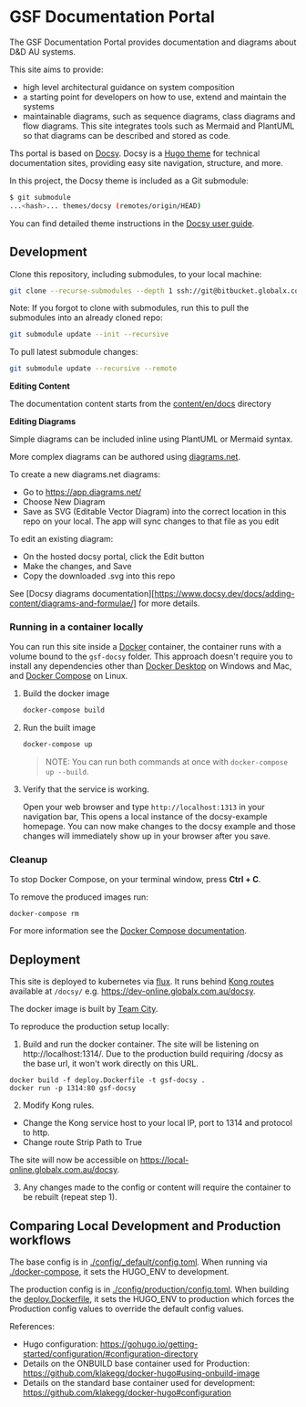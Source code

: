 # GSF Documentation Portal

The GSF Documentation Portal provides documentation and diagrams about D&D AU systems.

This site aims to provide:

- high level architectural guidance on system composition
- a starting point for developers on how to use, extend and maintain the systems
- maintainable diagrams, such as sequence diagrams, class diagrams and flow diagrams. This site integrates tools such as Mermaid and PlantUML so that diagrams can be described and stored as code. 

Ths portal is based on [Docsy][]. Docsy is a [Hugo theme][] for technical documentation sites, providing easy
site navigation, structure, and more.

In this project, the Docsy theme is included as a Git submodule:

```bash
$ git submodule
...<hash>... themes/docsy (remotes/origin/HEAD)
```

You can find detailed theme instructions in the [Docsy user guide][].

## Development

Clone this repository, including submodules, to your local machine:

```bash
git clone --recurse-submodules --depth 1 ssh://git@bitbucket.globalx.com.au:7999/ar/gsf-docsy.git
```

Note: If you forgot to clone with submodules, run this to pull the submodules into an already cloned repo:

```bash
git submodule update --init --recursive
```

To pull latest submodule changes:

```bash
git submodule update --recursive --remote
```

**Editing Content**

The documentation content starts from the [content/en/docs](./content/en/docs) directory

**Editing Diagrams**

Simple diagrams can be included inline using PlantUML or Mermaid syntax.

More complex diagrams can be authored using [diagrams.net](https://diagrams.net). 

To create a new diagrams.net diagrams:

* Go to https://app.diagrams.net/
* Choose New Diagram
* Save as SVG (Editable Vector Diagram) into the correct location in this repo on your local. The app will sync changes to that file as you edit

To edit an existing diagram:

* On the hosted docsy portal, click the Edit button
* Make the changes, and Save
* Copy the downloaded .svg into this repo

See [Docsy diagrams documentation][https://www.docsy.dev/docs/adding-content/diagrams-and-formulae/] for more details.

### Running in a container locally

You can run this site inside a [Docker](https://docs.docker.com/)
container, the container runs with a volume bound to the `gsf-docsy`
folder. This approach doesn't require you to install any dependencies other
than [Docker Desktop](https://www.docker.com/products/docker-desktop) on
Windows and Mac, and [Docker Compose](https://docs.docker.com/compose/install/)
on Linux.

1. Build the docker image

   ```bash
   docker-compose build
   ```

1. Run the built image

   ```bash
   docker-compose up
   ```

   > NOTE: You can run both commands at once with `docker-compose up --build`.

1. Verify that the service is working.

   Open your web browser and type `http://localhost:1313` in your navigation bar,
   This opens a local instance of the docsy-example homepage. You can now make
   changes to the docsy example and those changes will immediately show up in your
   browser after you save.

### Cleanup

To stop Docker Compose, on your terminal window, press **Ctrl + C**.

To remove the produced images run:

```console
docker-compose rm
```

For more information see the [Docker Compose
documentation](https://docs.docker.com/compose/gettingstarted/).

[docsy user guide]: https://docsy.dev/docs
[docsy]: https://github.com/google/docsy
[hugo theme]: https://www.mikedane.com/static-site-generators/hugo/installing-using-themes/

## Deployment

This site is deployed to kubernetes via [flux](https://bitbucket.globalx.com.au/projects/CLD/repos/flux-gsf/browse). It runs behind [Kong routes](https://bitbucket.globalx.com.au/projects/KONG/repos/kong-configuration-deck/browse) available at `/docsy/` e.g. https://dev-online.globalx.com.au/docsy.

The docker image is built by [Team City](https://teamcity.globalx.com.au).

To reproduce the production setup locally:

1. Build and run the docker container. The site will be listening on http://localhost:1314/. Due to the production build requiring /docsy as the base url, it won't work directly on this URL.

```
docker build -f deploy.Dockerfile -t gsf-docsy .
docker run -p 1314:80 gsf-docsy
```

2. Modify Kong rules.

* Change the Kong service host to your local IP, port to 1314 and protocol to http.
* Change route Strip Path to True

The site will now be accessible on https://local-online.globalx.com.au/docsy.

3. Any changes made to the config or content will require the container to be rebuilt (repeat step 1).

## Comparing Local Development and Production workflows

The base config is in [./config/\_default/config.toml](). When running via [./docker-compose](), it sets the HUGO_ENV to development.

The production config is in [./config/production/config.toml](). When building the [deploy.Dockerfile](), it sets the HUGO_ENV to production which forces the Production config values to override the default config values.

References:

- Hugo configuration: https://gohugo.io/getting-started/configuration/#configuration-directory
- Details on the ONBUILD base container used for Production: https://github.com/klakegg/docker-hugo#using-onbuild-image
- Details on the standard base container used for development: https://github.com/klakegg/docker-hugo#configuration
